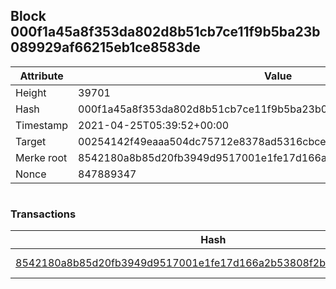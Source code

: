 ## Block 000f1a45a8f353da802d8b51cb7ce11f9b5ba23b089929af66215eb1ce8583de

Attribute | Value
--- | ---
Height | 39701
Hash | 000f1a45a8f353da802d8b51cb7ce11f9b5ba23b089929af66215eb1ce8583de
Timestamp | 2021-04-25T05:39:52+00:00
Target | 00254142f49eaaa504dc75712e8378ad5316cbcead634704b3734b6271167cc4
Merke root | 8542180a8b85d20fb3949d9517001e1fe17d166a2b53808f2b26b29b51f3e1ab
Nonce | 847889347

```

```

### Transactions

Hash | Amount
--- | ---
[8542180a8b85d20fb3949d9517001e1fe17d166a2b53808f2b26b29b51f3e1ab](8542180a8b85d20fb3949d9517001e1fe17d166a2b53808f2b26b29b51f3e1ab.md) | 10.00000000 SKEPTI 
